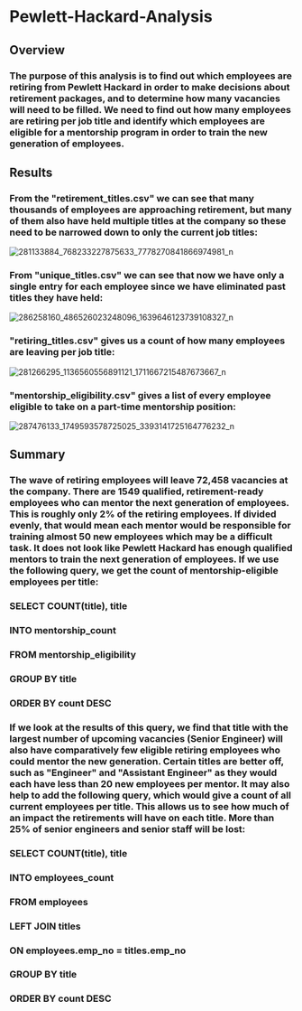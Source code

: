 # Pewlett-Hackard-Analysis

## Overview

### The purpose of this analysis is to find out which employees are retiring from Pewlett Hackard in order to make decisions about retirement packages, and to determine how many vacancies will need to be filled. We need to find out how many employees are retiring per job title and identify which employees are eligible for a mentorship program in order to train the new generation of employees.

## Results

### From the "retirement_titles.csv" we can see that many thousands of employees are approaching retirement, but many of them also have held multiple titles at the company so these need to be narrowed down to only the current job titles:
![281133884_768233227875633_7778270841866974981_n](https://user-images.githubusercontent.com/104467100/175457217-5fc9f5c6-a5bf-43cd-91dc-410ea0bda2b6.png)

### From "unique_titles.csv" we can see that now we have only a single entry for each employee since we have eliminated past titles they have held:
![286258160_486526023248096_1639646123739108327_n](https://user-images.githubusercontent.com/104467100/175457531-099bbe81-613c-42e4-b8e0-0ff235dec920.png)

### "retiring_titles.csv" gives us a count of how many employees are leaving per job title:
![281266295_1136560556891121_1711667215487673667_n](https://user-images.githubusercontent.com/104467100/175457798-48a460ba-e68f-42b5-9880-4e558a0ab35b.png)

### "mentorship_eligibility.csv" gives a list of every employee eligible to take on a part-time mentorship position:
![287476133_1749593578725025_3393141725164776232_n](https://user-images.githubusercontent.com/104467100/175458392-3ffa2a5f-52e4-469f-b192-0a6ee1baed52.png)

## Summary

### The wave of retiring employees will leave 72,458 vacancies at the company. There are 1549 qualified, retirement-ready employees who can mentor the next generation of employees. This is roughly only 2% of the retiring employees. If divided evenly, that would mean each mentor would be responsible for training almost 50 new employees which may be a difficult task. It does not look like Pewlett Hackard has enough qualified mentors to train the next generation of employees. If we use the following query, we get the count of mentorship-eligible employees per title:

### SELECT COUNT(title), title
### INTO mentorship_count
### FROM mentorship_eligibility
### GROUP BY title
### ORDER BY count DESC

### If we look at the results of this query, we find that title with the largest number of upcoming vacancies (Senior Engineer) will also have comparatively few eligible retiring employees who could mentor the new generation. Certain titles are better off, such as "Engineer" and "Assistant Engineer" as they would each have less than 20 new employees per mentor. It may also help to add the following query, which would give a count of all current employees per title. This allows us to see how much of an impact the retirements will have on each title. More than 25% of senior engineers and senior staff will be lost:

### SELECT COUNT(title), title
### INTO employees_count
### FROM employees
### LEFT JOIN titles
### ON employees.emp_no = titles.emp_no
### GROUP BY title
### ORDER BY count DESC
